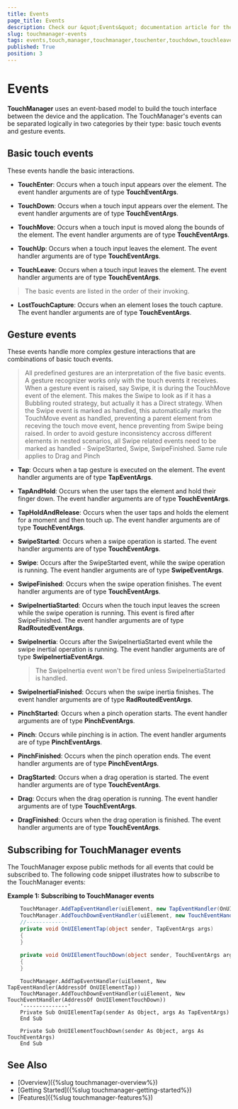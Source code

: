 ```yaml
---
title: Events
page_title: Events
description: Check our &quot;Events&quot; documentation article for the TouchManager {{ site.framework_name }} control.
slug: touchmanager-events
tags: events,touch,manager,touchmanager,touchenter,touchdown,touchleave,touchup,touchmove
published: True
position: 3
---
```


# Events

__TouchManager__ uses an event-based model to build the touch interface between the device and the application. The TouchManager's events can be separated logically in two categories by their type: basic touch events and gesture events.

## Basic touch events

These events handle the basic interactions.

* __TouchEnter__: Occurs when a touch input appears over the element. The event handler arguments are of type __TouchEventArgs__.

* __TouchDown__: Occurs when a touch input appears over the element. The event handler arguments are of type __TouchEventArgs__.

* __TouchMove__: Occurs when a touch input is moved along the bounds of the element. The event handler arguments are of type __TouchEventArgs__.

* __TouchUp__: Occurs when a touch input leaves the element. The event handler arguments are of type __TouchEventArgs__.

* __TouchLeave__: Occurs when a touch input leaves the element. The event handler arguments are of type __TouchEventArgs__.

> The basic events are listed in the order of their invoking. 

* __LostTouchCapture__: Occurs when an element loses the touch capture. The event handler arguments are of type __TouchEventArgs__.

## Gesture events

These events handle more complex gesture interactions that are combinations of basic touch events.

> All predefined gestures are an interpretation of the five basic events. A gesture recognizer works only with the touch events it receives. When a gesture event is raised, say Swipe, it is during the TouchMove event of the element. This makes the Swipe to look as if it has a Bubbling routed strategy, but actually it has a Direct strategy. When the Swipe event is marked as handled, this automatically marks the TouchMove event as handled, preventing a parent element from receving the touch move event, hence preventing from Swipe being raised. In order to avoid gesture inconsistency accross different elements in nested scenarios, all Swipe related events need to be marked as handled - SwipeStarted, Swipe, SwipeFinished. Same rule applies to Drag and Pinch

* __Tap__: Occurs when a tap gesture is executed on the element. The event handler arguments are of type __TapEventArgs__.

* __TapAndHold__: Occurs when the user taps the element and hold their finger down. The event handler arguments are of type __TouchEventArgs__.

* __TapHoldAndRelease__: Occurs when the user taps and holds the element for a moment and then touch up. The event handler arguments are of type __TouchEventArgs__.

* __SwipeStarted__: Occurs when a swipe operation is started. The event handler arguments are of type __TouchEventArgs__.

* __Swipe__: Occurs after the SwipeStarted event, while the swipe operation is running. The event handler arguments are of type __SwipeEventArgs__.

* __SwipeFinished__: Occurs when the swipe operation finishes. The event handler arguments are of type __TouchEventArgs__.

* __SwipeInertiaStarted__: Occurs when the touch input leaves the screen while the swipe operation is running. This event is fired after SwipeFinished. The event handler arguments are of type __RadRoutedEventArgs__.

* __SwipeInertia__: Occurs after the SwipeInertiaStarted event while the swipe inertial operation is running. The event handler arguments are of type __SwipeInertiaEventArgs__.

	> The SwipeInertia event won't be fired unless SwipeInertiaStarted is handled.
	
* __SwipeInertiaFinished__: Occurs when the swipe inertia finishes. The event handler arguments are of type __RadRoutedEventArgs__.

* __PinchStarted__: Occurs when a pinch operation starts. The event handler arguments are of type __PinchEventArgs__.

* __Pinch__: Occurs while pinching is in action. The event handler arguments are of type __PinchEventArgs__.

* __PinchFinished__: Occurs when the pinch operation ends. The event handler arguments are of type __PinchEventArgs__.

* __DragStarted__: Occurs when a drag operation is started. The event handler arguments are of type __TouchEventArgs__.

* __Drag__: Occurs when the drag operation is running. The event handler arguments are of type __TouchEventArgs__.

* __DragFinished__: Occurs when the drag operation is finished. The event handler arguments are of type __TouchEventArgs__.

## Subscribing for TouchManager events

The TouchManager expose public methods for all events that could be subscribed to. The following code snippet illustrates how to subscribe to the TouchManager events:

__Example 1: Subscribing to TouchManager events__  
```C#
	TouchManager.AddTapEventHandler(uiElement, new TapEventHandler(OnUIElementTap));
	TouchManager.AddTouchDownEventHandler(uiElement, new TouchEventHandler(OnUIElementTouchDown));
	//-------------
	private void OnUIElementTap(object sender, TapEventArgs args)
	{
	}
	
	private void OnUIElementTouchDown(object sender, TouchEventArgs args)
	{		
	}
```
```VB.NET
	TouchManager.AddTapEventHandler(uiElement, New TapEventHandler(AddressOf OnUIElementTap))
	TouchManager.AddTouchDownEventHandler(uiElement, New TouchEventHandler(AddressOf OnUIElementTouchDown))	
	'--------------'
	Private Sub OnUIElementTap(sender As Object, args As TapEventArgs)
	End Sub

	Private Sub OnUIElementTouchDown(sender As Object, args As TouchEventArgs)
	End Sub
```

## See Also
* [Overview]({%slug touchmanager-overview%})
* [Getting Started]({%slug touchmanager-getting-started%})
* [Features]({%slug touchmanager-features%})
